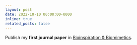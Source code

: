 ```yaml
---
layout: post
date: 2022-10-10 00:00:00-0000
inline: true
related_posts: false
---
```


Publish my **first journal paper** in [Bioinspiration & Biomimetics](https://iopscience.iop.org/article/10.1088/1748-3190/ac98e6).

